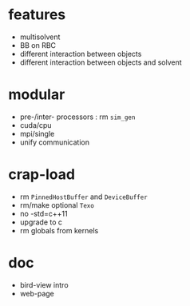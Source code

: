 # features

* multisolvent
* BB on RBC
* different interaction between objects
* different interaction between objects and solvent

# modular

* pre-/inter- processors :  rm `sim_gen`
* cuda/cpu
* mpi/single
* unify communication

# crap-load

* rm `PinnedHostBuffer` and `DeviceBuffer`
* rm/make optional `Texo`
* no -std=c++11
* upgrade to c
* rm globals from kernels

# doc

* bird-view intro
* web-page
